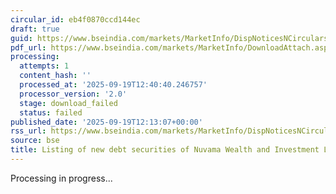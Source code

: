 ```yaml
---
circular_id: eb4f0870ccd144ec
draft: true
guid: https://www.bseindia.com/markets/MarketInfo/DispNoticesNCirculars.aspx?Noticeid={46279857-C700-4BB9-965F-A206F78C5E54}&noticeno=20250919-20&dt=09/19/2025&icount=20&totcount=24&flag=0
pdf_url: https://www.bseindia.com/markets/MarketInfo/DownloadAttach.aspx?id=20250919-20&attachedId=
processing:
  attempts: 1
  content_hash: ''
  processed_at: '2025-09-19T12:40:40.246757'
  processor_version: '2.0'
  stage: download_failed
  status: failed
published_date: '2025-09-19T12:13:07+00:00'
rss_url: https://www.bseindia.com/markets/MarketInfo/DispNoticesNCirculars.aspx?Noticeid={46279857-C700-4BB9-965F-A206F78C5E54}&noticeno=20250919-20&dt=09/19/2025&icount=20&totcount=24&flag=0
source: bse
title: Listing of new debt securities of Nuvama Wealth and Investment Limited
---
```


Processing in progress...